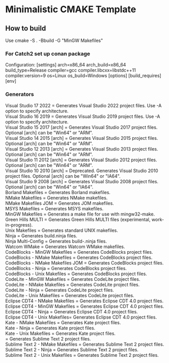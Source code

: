 # Minimalistic CMAKE Template
## How to build
Use cmake -S . -Bbuild -G "MinGW Makefiles"

### For Catch2 set up conan package

Configuration:
[settings]
arch=x86_64
arch_build=x86_64
build_type=Release
compiler=gcc
compiler.libcxx=libstdc++11
compiler.version=9
os=Linux
os_build=Windows
[options]
[build_requires]
[env]

### Generators
  Visual Studio 17 2022        = Generates Visual Studio 2022 project files.
                                 Use -A option to specify architecture.</br>
  Visual Studio 16 2019        = Generates Visual Studio 2019 project files.
                                 Use -A option to specify architecture.</br>
  Visual Studio 15 2017 [arch] = Generates Visual Studio 2017 project files.
                                 Optional [arch] can be "Win64" or "ARM".</br>
  Visual Studio 14 2015 [arch] = Generates Visual Studio 2015 project files.
                                 Optional [arch] can be "Win64" or "ARM".</br>
  Visual Studio 12 2013 [arch] = Generates Visual Studio 2013 project files.
                                 Optional [arch] can be "Win64" or "ARM".</br>
  Visual Studio 11 2012 [arch] = Generates Visual Studio 2012 project files.
                                 Optional [arch] can be "Win64" or "ARM".</br>
  Visual Studio 10 2010 [arch] = Deprecated.  Generates Visual Studio 2010
                                 project files.  Optional [arch] can be
                                 "Win64" or "IA64".</br>
  Visual Studio 9 2008 [arch]  = Generates Visual Studio 2008 project files.
                                 Optional [arch] can be "Win64" or "IA64".</br>
  Borland Makefiles            = Generates Borland makefiles.</br>
  NMake Makefiles              = Generates NMake makefiles.</br>
  NMake Makefiles JOM          = Generates JOM makefiles.</br>
  MSYS Makefiles               = Generates MSYS makefiles.</br>
  MinGW Makefiles              = Generates a make file for use with
                                 mingw32-make.</br>
  Green Hills MULTI            = Generates Green Hills MULTI files
                                 (experimental, work-in-progress).</br>
  Unix Makefiles               = Generates standard UNIX makefiles.</br>
  Ninja                        = Generates build.ninja files.</br>
  Ninja Multi-Config           = Generates build-<Config>.ninja files.</br>
  Watcom WMake                 = Generates Watcom WMake makefiles.</br>
  CodeBlocks - MinGW Makefiles = Generates CodeBlocks project files.</br>
  CodeBlocks - NMake Makefiles = Generates CodeBlocks project files.</br>
  CodeBlocks - NMake Makefiles JOM
                               = Generates CodeBlocks project files.</br>
  CodeBlocks - Ninja           = Generates CodeBlocks project files.</br>
  CodeBlocks - Unix Makefiles  = Generates CodeBlocks project files.</br>
  CodeLite - MinGW Makefiles   = Generates CodeLite project files.</br>
  CodeLite - NMake Makefiles   = Generates CodeLite project files.</br>
  CodeLite - Ninja             = Generates CodeLite project files.</br>
  CodeLite - Unix Makefiles    = Generates CodeLite project files.</br>
  Eclipse CDT4 - NMake Makefiles
                               = Generates Eclipse CDT 4.0 project files.</br>
  Eclipse CDT4 - MinGW Makefiles
                               = Generates Eclipse CDT 4.0 project files.</br>
  Eclipse CDT4 - Ninja         = Generates Eclipse CDT 4.0 project files.</br>
  Eclipse CDT4 - Unix Makefiles= Generates Eclipse CDT 4.0 project files.</br>
  Kate - NMake Makefiles       = Generates Kate project files.</br>
  Kate - Ninja                 = Generates Kate project files.</br>
  Kate - Unix Makefiles        = Generates Kate project files.</br>
                               = Generates Sublime Text 2 project files.</br>
  Sublime Text 2 - NMake Makefiles
                               = Generates Sublime Text 2 project files.</br>
  Sublime Text 2 - Ninja       = Generates Sublime Text 2 project files.</br>
  Sublime Text 2 - Unix Makefiles
                               = Generates Sublime Text 2 project files.</br>
